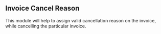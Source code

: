 Invoice Cancel Reason
-----------------------

This module will help to assign valid cancellation reason on the invoice, while cancelling the particular invoice.
